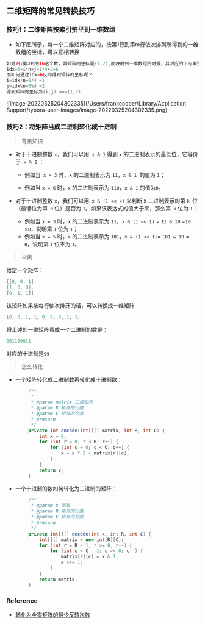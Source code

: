 ## 二维矩阵的常见转换技巧

### 技巧1：二维矩阵按索引拍平到一维数组

- 如下图所示，每一个二维矩阵对应的，按第1行到第m行依次排列所得到的一维数组的坐标，可以互相转换

```java
如第2行第3列的16这个数，其矩阵的坐标是(1,2),而映射到一维数组的时候，其对应的下标索引idx=6
idx=6=i*n+j=1*4+2=6
而如何通过idx=6反向得到矩阵的坐标呢？
i=idx/n=6/4 =1
j=idx%n=6%4 =2
得到矩阵的坐标为(i,j) ==>(1,2)
```

![image-20220325204302335](/Users/frankcooper/Library/Application Support/typora-user-images/image-20220325204302335.png)

### 技巧2：将矩阵当成二进制转化成十进制

> 背景知识

- 对于十进制整数 `x`，我们可以用` x & 1` 得到 `x` 的二进制表示的最低位，它等价于` x % 2` ：

  -  例如当` x = 3` 时，`x` 的二进制表示为 `11`，`x & 1 `的值为 `1`；

  -  例如当 `x = 6` 时，`x` 的二进制表示为 `110`，`x & 1` 的值为`0`。

- 对于十进制整数 `x`，我们可以用` x & (1 << k)` 来判断 x 二进制表示的第 `k `位（最低位为第` 0` 位）是否为 `1`。如果该表达式的值大于零，那么第` k` 位为 `1`：
  - 例如当 `x = 3` 时，`x` 的二进制表示为 `11`，`x & (1 << 1)` = `11 & 10` =`10` >`0`，说明第 `1` 位为 `1`；
  - 例如当 `x = 5` 时，`x` 的二进制表示为 `101`，`x & (1 << 1)`= `101 & 10` = `0`，说明第 `1` 位不为 `1`。

> 举例

给定一个矩阵：

```java
[[0, 0, 1],
[1, 0, 0],
[0, 1, 1]]
```

该矩阵如果按每行依次排开的话，可以转换成一维矩阵

```java
[0, 0, 1, 1, 0, 0, 0, 1, 1]
```

将上述的一维矩阵看成一个二进制的数是：

```java
001100011
```

对应的十进制是`99`

>  怎么转化

- 一个矩阵转化成二进制数再转化成十进制数：

```java
        /**
         * 
         * @param matrix 二维矩阵
         * @param R 矩阵的行数
         * @param C 矩阵的列数
         * @return
         */
        private int encode(int[][] matrix, int R, int C) {
            int x = 0;
            for (int r = 0; r < R; r++) {
                for (int c = 0; c < C; c++) {
                    x = x * 2 + matrix[r][c];
                }
            }
            return x;
        }

```

- 一个十进制的数如何转化为二进制的矩阵：

```java
        /**
         * @param x 源数
         * @param R 矩阵的行数
         * @param C 矩阵的列数
         * @return
         */
        private int[][] decode(int x, int R, int C) {
            int[][] matrix = new int[R][C];
            for (int r = R - 1; r >= 0; r--) {
                for (int c = C - 1; c >= 0; c--) {
                    matrix[r][c] = x & 1;
                    x >>= 1;
                }
            }
            return matrix;
        }
```

### Reference

- [转化为全零矩阵的最少反转次数](https://leetcode-cn.com/problems/minimum-number-of-flips-to-convert-binary-matrix-to-zero-matrix/solution/zhuan-hua-wei-quan-ling-ju-zhen-de-zui-shao-fan-2/)

